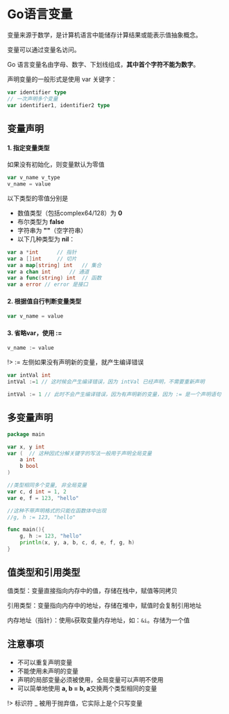 # Go语言变量

变量来源于数学，是计算机语言中能储存计算结果或能表示值抽象概念。

变量可以通过变量名访问。

Go 语言变量名由字母、数字、下划线组成，**其中首个字符不能为数字**。

声明变量的一般形式是使用 var 关键字：

```go
var identifier type
// 一次声明多个变量
var identifier1, identifier2 type
```

## 变量声明

#### 1. 指定变量类型

如果没有初始化，则变量默认为零值

```go
var v_name v_type
v_name = value
```

以下类型的零值分别是

- 数值类型（包括complex64/128）为 **0**
- 布尔类型为 **false**
- 字符串为 **""**（空字符串）
- 以下几种类型为 **nil**：

```go
var a *int		// 指针
var a []int		// 切片
var a map[string] int	// 集合
var a chan int		// 通道
var a func(string) int	// 函数
var a error // error 是接口
```

#### 2. 根据值自行判断变量类型

```go
var v_name = value
```

#### 3. 省略var，使用 :=

```go
v_name := value
```

!> := 左侧如果没有声明新的变量，就产生编译错误

```go
var intVal int 
intVal :=1 // 这时候会产生编译错误，因为 intVal 已经声明，不需要重新声明

intVal := 1 // 此时不会产生编译错误，因为有声明新的变量，因为 := 是一个声明语句
```

## 多变量声明

```go
package main

var x, y int
var (  // 这种因式分解关键字的写法一般用于声明全局变量
    a int
    b bool
)

//类型相同多个变量, 非全局变量
var c, d int = 1, 2
var e, f = 123, "hello"

//这种不带声明格式的只能在函数体中出现
//g, h := 123, "hello"

func main(){
    g, h := 123, "hello"
    println(x, y, a, b, c, d, e, f, g, h)
}
```

## 值类型和引用类型

值类型：变量直接指向内存中的值，存储在栈中，赋值等同拷贝

引用类型：变量指向内存中的地址，存储在堆中，赋值时会复制引用地址

内存地址（指针）：使用`&`获取变量内存地址，如：`&i`。存储为一个值

## 注意事项

- 不可以重复声明变量
- 不能使用未声明的变量
- 声明的局部变量必须被使用，全局变量可以声明不使用
- 可以简单地使用 **a, b = b, a**交换两个类型相同的变量

!> 标识符 _ 被用于抛弃值，它实际上是个只写变量